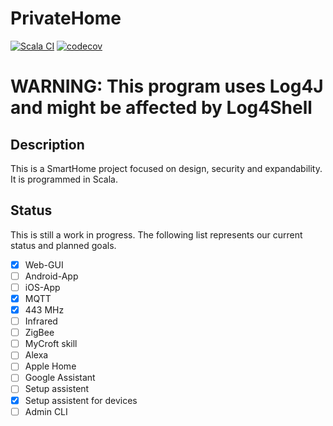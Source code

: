 # PrivateHome
[![Scala CI](https://github.com/PrivateHomeIoT/PrivateHome/actions/workflows/scala.yml/badge.svg)](https://github.com/PrivateHomeIoT/PrivateHome/actions/workflows/scala.yml) [![codecov](https://codecov.io/gh/PrivateHomeIoT/PrivateHome/branch/master/graph/badge.svg)](https://codecov.io/gh/PrivateHomeIoT/PrivateHome)

# **WARNING: This program uses Log4J and might be affected by Log4Shell**

## Description

This is a SmartHome project focused on design, security and expandability. It is programmed in Scala.

## Status

This is still a work in progress. The following list represents our current status and planned goals.

- [x]  Web-GUI
- [ ] Android-App
- [ ] iOS-App
- [x] MQTT
- [x] 443 MHz 
- [ ] Infrared
- [ ] ZigBee
- [ ] MyCroft skill
- [ ] Alexa 
- [ ] Apple Home
- [ ] Google Assistant
- [ ] Setup assistent
- [x] Setup assistent for devices
- [ ] Admin CLI
